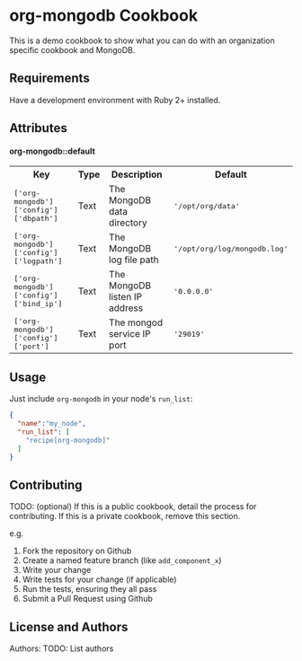 org-mongodb Cookbook
====================
This is a demo cookbook to show what you can do with an organization specific cookbook and MongoDB.

Requirements
------------
Have a development environment with Ruby 2+ installed.

Attributes
----------

#### org-mongodb::default
<table>
  <tr>
    <th>Key</th>
    <th>Type</th>
    <th>Description</th>
    <th>Default</th>
  </tr>
  <tr>
    <td><tt>['org-mongodb']['config']['dbpath']</tt></td>
    <td>Text</td>
    <td>The MongoDB data directory</td>
    <td><tt>'/opt/org/data'</tt></td>
  </tr>
  <tr>
    <td><tt>['org-mongodb']['config']['logpath']</tt></td>
    <td>Text</td>
    <td>The MongoDB log file path</td>
    <td><tt>'/opt/org/log/mongodb.log'</tt></td>
  </tr>
  <tr>
    <td><tt>['org-mongodb']['config']['bind_ip']</tt></td>
    <td>Text</td>
    <td>The MongoDB listen IP address</td>
    <td><tt>'0.0.0.0'</tt></td>
  </tr>
  <tr>
    <td><tt>['org-mongodb']['config']['port']</tt></td>
    <td>Text</td>
    <td>The mongod service IP port</td>
    <td><tt>'29019'</tt></td>
  </tr>
</table>

Usage
-----
Just include `org-mongodb` in your node's `run_list`:

```json
{
  "name":"my_node",
  "run_list": [
    "recipe[org-mongodb]"
  ]
}
```

Contributing
------------
TODO: (optional) If this is a public cookbook, detail the process for contributing. If this is a private cookbook, remove this section.

e.g.
1. Fork the repository on Github
2. Create a named feature branch (like `add_component_x`)
3. Write your change
4. Write tests for your change (if applicable)
5. Run the tests, ensuring they all pass
6. Submit a Pull Request using Github


License and Authors
-------------------
Authors: TODO: List authors
